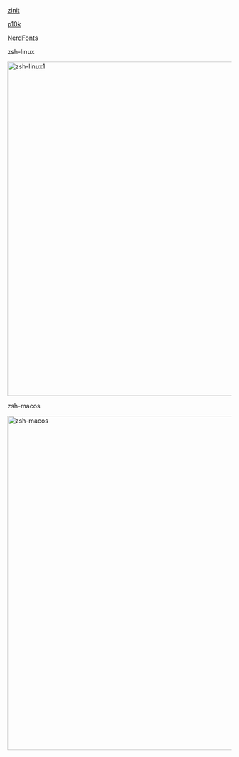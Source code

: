 
[zinit](https://github.com/zdharma/zinit)

[p10k](https://github.com/romkatv/powerlevel10k)

[NerdFonts](https://www.nerdfonts.com/cheat-sheet)

zsh-linux

<img width="750" alt="zsh-linux1" src="https://user-images.githubusercontent.com/57790433/111655903-fc7aec00-8844-11eb-8bb0-d4f492239ecf.png">

zsh-macos

<img width="750" alt="zsh-macos" src="https://user-images.githubusercontent.com/57790433/111466050-beef6380-875d-11eb-9806-e82fcec2cc80.png">

